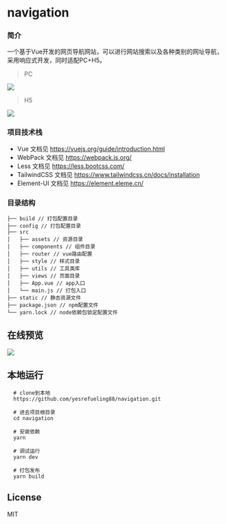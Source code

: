 # navigation

### 简介
一个基于Vue开发的网页导航网站，可以进行网站搜索以及各种类别的网址导航，采用响应式开发，同时适配PC+H5。

> PC

![](http://rqc11rygo.hn-bkt.clouddn.com/pc-20221208.png)

> H5

![](http://rqc11rygo.hn-bkt.clouddn.com/h5-20221208.jpg)

### 项目技术栈
* Vue 文档见 https://vuejs.org/guide/introduction.html
* WebPack 文档见 https://webpack.js.org/
* Less 文档见 https://less.bootcss.com/
* TailwindCSS 文档见 https://www.tailwindcss.cn/docs/installation
* Element-UI 文档见 https://element.eleme.cn/

### 目录结构

```
├── build // 打包配置目录
├── config // 打包配置目录
├── src
│   ├── assets // 资源目录
│   ├── components // 组件目录
│   ├── router // vue路由配置
│   ├── style // 样式目录
│   ├── utils // 工具类库
│   ├── views // 页面目录
│   ├── App.vue // app入口
│   └── main.js // 打包入口
├── static // 静态资源文件
├── package.json // npm配置文件
└── yarn.lock // node依赖包锁定配置文件
```

## 在线预览
![](http://rqc11rygo.hn-bkt.clouddn.com/qrcode-20221208.png)

## 本地运行

```
  # clone到本地
  https://github.com/yesrefueling88/navigation.git

  # 进去项目根目录
  cd navigation

  # 安装依赖
  yarn

  # 调试运行
  yarn dev

  # 打包发布
  yarn build
```

## License

MIT
